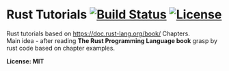 # Rust Tutorials [![Build Status](https://travis-ci.org/mrLSD/rust-tutorials.svg?branch=master)](https://travis-ci.org/mrLSD/rust-tutorials) [![License](http://img.shields.io/badge/license-mit-blue.svg?style=flat-square)](https://raw.githubusercontent.com/mrLSD/rust-tutorials/master/LICENSE)
Rust tutorials based on https://doc.rust-lang.org/book/ Chapters.<br>
Main idea - after reading **The Rust Programming Language book** grasp by rust code based on chapter examples.

**License: MIT**
